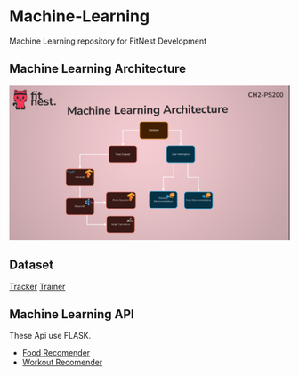 # Machine-Learning
Machine Learning repository for FitNest Development

## Machine Learning Architecture
![](https://github.com/FitNest-AI/Machine-Learning/blob/main/ML-Architecture.png)

## Dataset
[Tracker](https://github.com/FitNest-AI/Machine-Learning/tree/main/Datasets/Tracker)
[Trainer](https://github.com/FitNest-AI/Machine-Learning/tree/main/Datasets/Trainer)

## Machine Learning API
These Api use FLASK.
- [Food Recomender](https://github.com/FitNest-AI/Food-Recomender)
- [Workout Recomender](https://github.com/FitNest-AI/Workout-Recomender)
